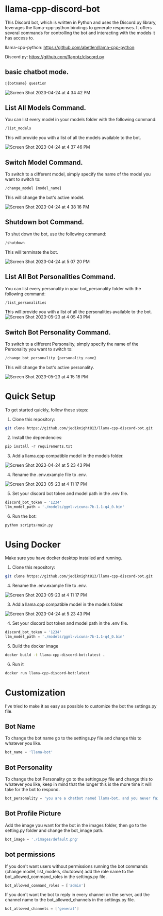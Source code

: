 # llama-cpp-discord-bot

This Discord bot, which is written in Python and uses the Discord.py library, leverages the llama-cpp-python bindings to generate responses. It offers several commands for controlling the bot and interacting with the models it has access to.

llama-cpp-python: https://github.com/abetlen/llama-cpp-python

Discord.py: https://github.com/Rapptz/discord.py

## basic chatbot mode.
```python 
@{botname} question 
```

![Screen Shot 2023-04-24 at 4 34 42 PM](https://user-images.githubusercontent.com/17935336/234122023-23e9c60d-cf4e-4282-ad17-26b25b047c8b.png)

## List All Models Command.
You can list every model in your models folder with the following command:
```python 
/list_models 
```
This will provide you with a list of all the models available to the bot.

![Screen Shot 2023-04-24 at 4 37 46 PM](https://user-images.githubusercontent.com/17935336/234123323-5c0c6c92-17f1-4ac1-b420-fa08815290e4.png)

## Switch Model Command.
To switch to a different model, simply specify the name of the model you want to switch to:
```python 
/change_model {model_name} 
```
This will change the bot's active model.

![Screen Shot 2023-04-24 at 4 38 16 PM](https://user-images.githubusercontent.com/17935336/234123353-179b632c-809b-412d-9323-391500099623.png)

## Shutdown bot Command.
To shut down the bot, use the following command:
```python
/shutdown 
```
This will terminate the bot.

![Screen Shot 2023-04-24 at 5 07 20 PM](https://user-images.githubusercontent.com/17935336/234127186-a4cb0ffc-37b5-45fa-92f5-6d608a739685.png)

## List All Bot Personalities Command.
You can list every personality in your bot_personality folder with the following command:
```python 
/list_personalities
```
This will provide you with a list of all the personalities available to the bot.
![Screen Shot 2023-05-23 at 4 05 43 PM](https://github.com/jediknight813/llama-cpp-discord-bot/assets/17935336/533e7603-e102-4634-9213-965419669332)

## Switch Bot Personality Command.
To switch to a different Personality, simply specify the name of the Personality you want to switch to:
```python 
/change_bot_personality {personality_name} 
```
This will change the bot's active personality.

![Screen Shot 2023-05-23 at 4 15 18 PM](https://github.com/jediknight813/llama-cpp-discord-bot/assets/17935336/5fc2826c-5240-41b1-a2b2-f1f683adac87)

# Quick Setup
To get started quickly, follow these steps:

1. Clone this repository:
```bash 
git clone https://github.com/jediknight813/llama-cpp-discord-bot.git 
```
2. Install the dependencies: 
```python
pip install -r requirements.txt
```
3. Add a llama.cpp compatible model in the models folder.
 
![Screen Shot 2023-04-24 at 5 23 43 PM](https://user-images.githubusercontent.com/17935336/234129631-1667f4a8-2ffd-4303-83a5-d55795b16008.png)

4. Rename the .env.example file to .env.

![Screen Shot 2023-05-23 at 4 11 17 PM](https://github.com/jediknight813/llama-cpp-discord-bot/assets/17935336/6e03b7de-ba62-479e-926e-1907271a56c6)

5. Set your discord bot token and model path in the .env file.
```python
discord_bot_token = '1234'
llm_model_path = './models/ggml-vicuna-7b-1.1-q4_0.bin'
```

6. Run the bot: 
```python 
python scripts/main.py
```

# Using Docker
Make sure you have docker desktop installed and running.

1. Clone this repository: 
```bash 
git clone https://github.com/jediknight813/llama-cpp-discord-bot.git 
```
4. Rename the .env.example file to .env.

![Screen Shot 2023-05-23 at 4 11 17 PM](https://github.com/jediknight813/llama-cpp-discord-bot/assets/17935336/6e03b7de-ba62-479e-926e-1907271a56c6)

3. Add a llama.cpp compatible model in the models folder.

![Screen Shot 2023-04-24 at 5 23 43 PM](https://user-images.githubusercontent.com/17935336/234129495-bfcf34ae-26fb-48c4-af53-9e9383be4fa9.png)

4. Set your discord bot token and model path in the .env file.
```python
discord_bot_token = '1234'
llm_model_path = './models/ggml-vicuna-7b-1.1-q4_0.bin'
```

5. Build the docker image 
```bash 
docker build -t llama-cpp-discord-bot:latest . 
```
6. Run it
```bash 
docker run llama-cpp-discord-bot:latest
```

# Customization
I've tried to make it as easy as possible to customize the bot the settings.py file.

## Bot Name 
To change the bot name go to the settings.py file and change this to whatever you like.

```python
bot_name = 'llama-bot'
```

## Bot Personality
To change the bot Personality go to the settings.py file and change this to whatever you like, keep in mind that the longer this is the more time it will take for the bot to respond.

```python
bot_personality = 'you are a chatbot named llama-bot, and you never fail to answer the users questions with experience and precision.' 
```

## Bot Profile Picture

Add the image you want for the bot in the images folder, then go to the setting.py folder and change the bot_image path.
```python 
bot_image = './images/default.png' 
```

## bot permissions

If you don't want users without permissions running the bot commands (change model, list_models, shutdown) add the role name to the bot_allowed_command_roles in the settings.py file.

```python 
bot_allowed_command_roles = ['admin']
```

 If you don't want the bot to reply in every channel on the server, add the channel name to the bot_allowed_channels in the settings.py file.
 
 ```python 
 bot_allowed_channels = ['general']
 ```
